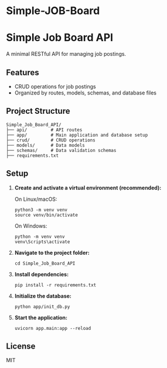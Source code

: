 # Simple-JOB-Board
# Simple Job Board API

A minimal RESTful API for managing job postings.

## Features

- CRUD operations for job postings
- Organized by routes, models, schemas, and database files

## Project Structure

```
Simple_Job_Board_API/
├── api/         # API routes
├── app/         # Main application and database setup
├── crud/        # CRUD operations
├── models/      # Data models
├── schemas/     # Data validation schemas
├── requirements.txt
```

## Setup

1. **Create and activate a virtual environment (recommended):**

   On Linux/macOS:
   ```
   python3 -m venv venv
   source venv/bin/activate
   ```

   On Windows:
   ```
   python -m venv venv
   venv\Scripts\activate
   ```

2. **Navigate to the project folder:**
   ```
   cd Simple_Job_Board_API
   ```

3. **Install dependencies:**
   ```
   pip install -r requirements.txt
   ```

4. **Initialize the database:**
   ```
   python app/init_db.py
   ```

5. **Start the application:**
   ```
   uvicorn app.main:app --reload
   ```

## License

MIT

